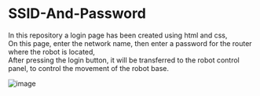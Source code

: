 # SSID-And-Password
In this repository a login page has been created using html and css,                                                                                                             
On this page, enter the network name, then enter a password for the router where the robot is located,                                                                           
After pressing the login button, it will be transferred to the robot control panel, to control the movement of the robot base.      

![image](https://user-images.githubusercontent.com/85851678/130689852-824bf6d7-1551-487f-8124-d8c35dbe714d.png)
